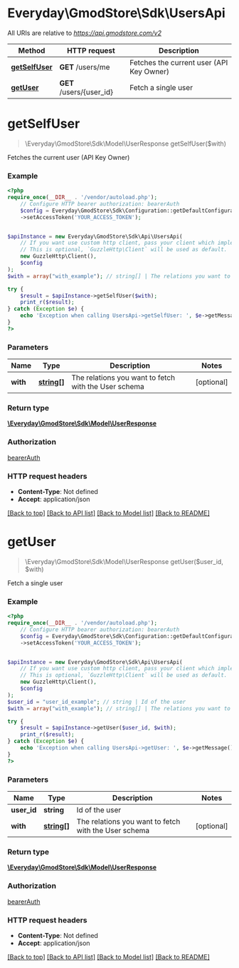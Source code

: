 # Everyday\GmodStore\Sdk\UsersApi

All URIs are relative to *https://api.gmodstore.com/v2*

Method | HTTP request | Description
------------- | ------------- | -------------
[**getSelfUser**](UsersApi.md#getselfuser) | **GET** /users/me | Fetches the current user (API Key Owner)
[**getUser**](UsersApi.md#getuser) | **GET** /users/{user_id} | Fetch a single user

# **getSelfUser**
> \Everyday\GmodStore\Sdk\Model\UserResponse getSelfUser($with)

Fetches the current user (API Key Owner)

### Example
```php
<?php
require_once(__DIR__ . '/vendor/autoload.php');
    // Configure HTTP bearer authorization: bearerAuth
    $config = Everyday\GmodStore\Sdk\Configuration::getDefaultConfiguration()
    ->setAccessToken('YOUR_ACCESS_TOKEN');


$apiInstance = new Everyday\GmodStore\Sdk\Api\UsersApi(
    // If you want use custom http client, pass your client which implements `GuzzleHttp\ClientInterface`.
    // This is optional, `GuzzleHttp\Client` will be used as default.
    new GuzzleHttp\Client(),
    $config
);
$with = array("with_example"); // string[] | The relations you want to fetch with the User schema

try {
    $result = $apiInstance->getSelfUser($with);
    print_r($result);
} catch (Exception $e) {
    echo 'Exception when calling UsersApi->getSelfUser: ', $e->getMessage(), PHP_EOL;
}
?>
```

### Parameters

Name | Type | Description  | Notes
------------- | ------------- | ------------- | -------------
 **with** | [**string[]**](../Model/string.md)| The relations you want to fetch with the User schema | [optional]

### Return type

[**\Everyday\GmodStore\Sdk\Model\UserResponse**](../Model/UserResponse.md)

### Authorization

[bearerAuth](../../README.md#bearerAuth)

### HTTP request headers

 - **Content-Type**: Not defined
 - **Accept**: application/json

[[Back to top]](#) [[Back to API list]](../../README.md#documentation-for-api-endpoints) [[Back to Model list]](../../README.md#documentation-for-models) [[Back to README]](../../README.md)

# **getUser**
> \Everyday\GmodStore\Sdk\Model\UserResponse getUser($user_id, $with)

Fetch a single user

### Example
```php
<?php
require_once(__DIR__ . '/vendor/autoload.php');
    // Configure HTTP bearer authorization: bearerAuth
    $config = Everyday\GmodStore\Sdk\Configuration::getDefaultConfiguration()
    ->setAccessToken('YOUR_ACCESS_TOKEN');


$apiInstance = new Everyday\GmodStore\Sdk\Api\UsersApi(
    // If you want use custom http client, pass your client which implements `GuzzleHttp\ClientInterface`.
    // This is optional, `GuzzleHttp\Client` will be used as default.
    new GuzzleHttp\Client(),
    $config
);
$user_id = "user_id_example"; // string | Id of the user
$with = array("with_example"); // string[] | The relations you want to fetch with the User schema

try {
    $result = $apiInstance->getUser($user_id, $with);
    print_r($result);
} catch (Exception $e) {
    echo 'Exception when calling UsersApi->getUser: ', $e->getMessage(), PHP_EOL;
}
?>
```

### Parameters

Name | Type | Description  | Notes
------------- | ------------- | ------------- | -------------
 **user_id** | **string**| Id of the user |
 **with** | [**string[]**](../Model/string.md)| The relations you want to fetch with the User schema | [optional]

### Return type

[**\Everyday\GmodStore\Sdk\Model\UserResponse**](../Model/UserResponse.md)

### Authorization

[bearerAuth](../../README.md#bearerAuth)

### HTTP request headers

 - **Content-Type**: Not defined
 - **Accept**: application/json

[[Back to top]](#) [[Back to API list]](../../README.md#documentation-for-api-endpoints) [[Back to Model list]](../../README.md#documentation-for-models) [[Back to README]](../../README.md)

